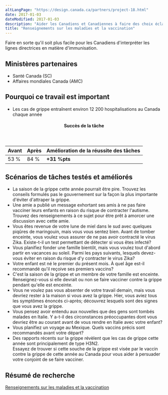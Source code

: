 ```yaml
---
altLangPage: "https://design.canada.ca/partners/project-18.html"
date: 2017-01-03
dateModified: 2017-01-03
description: "Aider les Canadiens et Canadiennes à faire des choix éclairés en matière de vaccination. Date : Automne 2017"
title: "Renseignements sur les maladies et la vaccination"
---
```

<p>Faire en sorte qu'il soit plus facile pour les Canadiens d'interpréter les lignes directrices en matière d'immunisation.</p>
<h2>Ministères partenaires</h2>
<ul>
  <li>Santé Canada (SC)</li>
  <li>Affaires mondiales Canada (AMC)</li>
</ul>
<h2>Pourquoi ce travail est important</h2>
<ul>
  <li>Les cas de grippe entraînent environ 12 200 hospitalisations au Canada chaque année</li>
</ul>
<div class="row mrgn-tp-lg mrgn-bttm-lg">
  <div class="col-md-8">
    <div class="panel panel-success">
      <header class="panel-heading">
        <h4 class="panel-title text-center">Succès de la tâche</h4>
      </header>
      <table class="table">
        <thead>
          <tr style="">
            <th scope="col" class="col-md-3">Avant</th>
            <th scope="col" class="col-md-3">Après</th>
            <th scope="col" class="col-md-6">Amélioration de la réussite des tâches</th>
          </tr>
        </thead>
        <tbody>
          <tr>
            <td class="table-smnum">53&nbsp;%</td>
            <td class="table-smnum">84&nbsp;%</td>
            <td class="table-smnum"><span class="text-success"><strong>+31&nbsp;%pts</strong></span></td>
          </tr>
        </tbody>
      </table>
    </div>
  </div>
</div>
<h2>Scénarios de tâches testés et améliorés</h2>
<ul class="lst-spcd">
  <li>La saison de la grippe cette année pourrait être pire. Trouvez les conseils formulés pas le gouvernement sur la façon la plus importante d'éviter d'attraper la grippe.</li>
  <li>Une amie a publié un message exhortant ses amis à ne pas faire vacciner leurs enfants en raison du risque de contracter l'autisme. Trouvez des renseignements à ce sujet pour être prêt à amorcer une discussion avec cette amie.</li>
  <li>Vous êtes revenue de votre lune de miel dans le sud avec quelques piqûres de maringouin, mais vous vous sentez bien. Avant de tomber enceinte, vous voulez vous assurer de ne pas avoir contracté le virus Zika. Existe-t-il un test permettant de détecter si vous êtes infecté?</li>
  <li>Vous planifiez fonder une famille bientôt, mais vous voulez tout d'abord partir en vacances au soleil. Parmi les pays suivants, lesquels devez-vous éviter en raison du risque d'y contracter le virus Zika?</li>
  <li>Votre enfant est né le premier du présent mois. À quel âge est-il recommandé qu'il reçoive ses premiers vaccins?
  <li>C'est la saison de la grippe et un membre de votre famille est enceinte. Renseignez-vous si elle devrait ou non se faire vacciner contre la grippe pendant qu'elle est enceinte.</li>
  <li>Vous ne voulez pas vous absenter de votre travail demain, mais vous devriez rester à la maison si vous avez la grippe. Hier, vous aviez tous les symptômes énoncés ci-après; découvrez lesquels sont des signes que vous avez la grippe.</li>
  <li>Vous pensez avoir entendu aux nouvelles que des gens sont tombés malades en Italie. Y a-t-il des circonstances préoccupantes dont vous devriez être au courant avant de vous rendre en Italie avec votre enfant?</li>
  <li>Vous planifiez un voyage au Mexique. Quels vaccins précis sont recommandés avant votre départ?</li>
  <li>Des rapports récents sur la grippe révèlent que les cas de grippe cette année sont principalement de type H3N2.</li>
  Essayez de trouver si cette souche de la grippe est visée par le vaccin contre la grippe de cette année au Canada pour vous aider à persuader votre conjoint de se faire vacciner.
  </li>
</ul>
<h2>Résumé de recherche</h2>
<p><a href="https://conception.canada.ca/resumes-recherche/maladies-resume-recherche.html">Renseignements sur les maladies et la vaccination</a></p>
